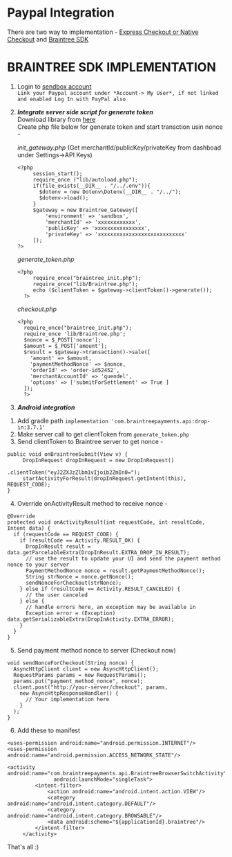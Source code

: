 # Paypal Integration

There are two way to implementation - [Express Checkout or Native Checkout](https://paypal.github.io/paypalnativecheckout-docs/) and [Braintree SDK](https://developers.braintreepayments.com/start/hello-client/android/v2)  

# BRAINTREE SDK IMPLEMENTATION
1. Login to [sendbox account](https://sandbox.braintreegateway.com/login)  
`Link your Paypal account under *Account-> My User*, if not linked and enabled Log In with PayPal also`  
2. ***Integrate server side script for generate token***  
   Download library from [here](https://developers.braintreepayments.com/start/hello-server/php)  
   Create php file below for generate token and start transction usin nonce -  
   
   *init_gateway.php*    (Get merchantId/publicKey/privateKey from dashboad under Settings->API Keys)
      <!-- language: php -->
   ```
   <?php 
        session_start();
        require_once ("lib/autoload.php");
        if(file_exists(__DIR__ . "/../.env")){
          $dotenv = new Dotenv\Dotenv(__DIR__ . "/../");
          $dotenv->load();
        }
        $gateway = new Braintree_Gateway([
            'environment' => 'sandbox',
            'merchantId' => 'xxxxxxxxxxxx',
            'publicKey' => 'xxxxxxxxxxxxxxxx',
            'privateKey' => 'xxxxxxxxxxxxxxxxxxxxxxxxxxxx'
        ]);
   ?>
   ```
   *generate_token.php*  
    <!-- language: php -->
    ```
    <?php
         require_once("braintree_init.php");
         require_once("lib/Braintree.php");
         echo ($clientToken = $gateway->clientToken()->generate());
      ?>
      ```  
   *checkout.php*  
    <!-- language: php -->
    ```
    <?php
      require_once("braintree_init.php");
      require_once 'lib/Braintree.php';
      $nonce = $_POST['nonce'];
      $amount = $_POST['amount'];
      $result = $gateway->transaction()->sale([
        'amount' => $amount,
        'paymentMethodNonce' => $nonce,
        'orderId' => 'order-id52452',
        'merchantAccountId' => 'quendel',  
        'options' => ['submitForSettlement' => True ]  
      ]);
      ?>
      ```
3. ***Android integration***
  1) Add gradle path `implementation 'com.braintreepayments.api:drop-in:3.7.1'`  
  2) Make server call to get clientToken from `generate_token.php`
  3) Send clientToken to Braintree server to get nonce - 
   ```
   public void onBraintreeSubmit(View v) {
        DropInRequest dropInRequest = new DropInRequest()
                                          .clientToken("eyJ2ZXJzZlbm1vIjoib2ZmIn0=");
        startActivityForResult(dropInRequest.getIntent(this), REQUEST_CODE);
   }
   ```  
   4) Override onActivityResult method to receive nonce -
   ```
   @Override
   protected void onActivityResult(int requestCode, int resultCode, Intent data) {
     if (requestCode == REQUEST_CODE) {
       if (resultCode == Activity.RESULT_OK) {
         DropInResult result = data.getParcelableExtra(DropInResult.EXTRA_DROP_IN_RESULT);
         // use the result to update your UI and send the payment method nonce to your server
         PaymentMethodNonce nonce = result.getPaymentMethodNonce();
         String strNonce = nonce.getNonce();
         sendNonceForCheckout(strNonce);
       } else if (resultCode == Activity.RESULT_CANCELED) {
         // the user canceled
       } else {
         // handle errors here, an exception may be available in
         Exception error = (Exception) data.getSerializableExtra(DropInActivity.EXTRA_ERROR);
       }
     }
   }
   ```
   5) Send payment method nonce to server (Checkout now)  
   ```
   void sendNonceForCheckout(String nonce) {
     AsyncHttpClient client = new AsyncHttpClient();
     RequestParams params = new RequestParams();
     params.put("payment_method_nonce", nonce);
     client.post("http://your-server/checkout", params,
       new AsyncHttpResponseHandler() {
         // Your implementation here
       }
     );
   }
   ```
   6) Add these to manifest 
   ```
   <uses-permission android:name="android.permission.INTERNET"/>
   <uses-permission android:name="android.permission.ACCESS_NETWORK_STATE"/>
    
   <activity android:name="com.braintreepayments.api.BraintreeBrowserSwitchActivity"
                  android:launchMode="singleTask">
            <intent-filter>
                <action android:name="android.intent.action.VIEW"/>
                <category android:name="android.intent.category.DEFAULT"/>
                <category android:name="android.intent.category.BROWSABLE"/>
                <data android:scheme="${applicationId}.braintree"/>
            </intent-filter>
        </activity>
   ```
   
   That's all :)
   

